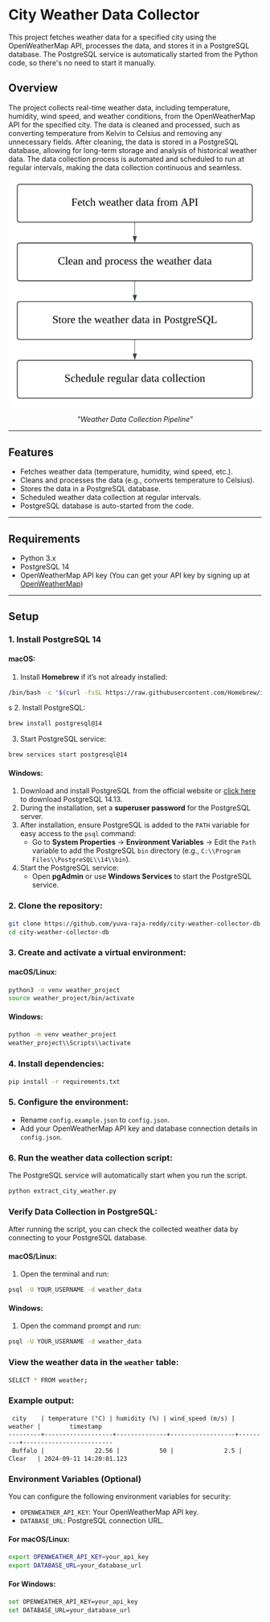 # City Weather Data Collector

This project fetches weather data for a specified city using the OpenWeatherMap API, processes the data, and stores it in a PostgreSQL database. The PostgreSQL service is automatically started from the Python code, so there's no need to start it manually.

## Overview

The project collects real-time weather data, including temperature, humidity, wind speed, and weather conditions, from the OpenWeatherMap API for the specified city. The data is cleaned and processed, such as converting temperature from Kelvin to Celsius and removing any unnecessary fields. After cleaning, the data is stored in a PostgreSQL database, allowing for long-term storage and analysis of historical weather data. The data collection process is automated and scheduled to run at regular intervals, making the data collection continuous and seamless.

<p align="center">
  <img src="https://github.com/yuva-raja-reddy/city-weather-collector-db/blob/main/images/pipeline_.png" alt="Weather Data Collection Pipeline" width="500">
</p>
<p align="center"><em>"Weather Data Collection Pipeline"</em></p>

---

## Features
- Fetches weather data (temperature, humidity, wind speed, etc.).
- Cleans and processes the data (e.g., converts temperature to Celsius).
- Stores the data in a PostgreSQL database.
- Scheduled weather data collection at regular intervals.
- PostgreSQL database is auto-started from the code.

---

## Requirements
- Python 3.x
- PostgreSQL 14
- OpenWeatherMap API key (You can get your API key by signing up at [OpenWeatherMap](https://home.openweathermap.org/users/sign_up))

---

## Setup

### 1. **Install PostgreSQL 14**

#### **macOS**:
1. Install **Homebrew** if it’s not already installed:
```bash
/bin/bash -c "$(curl -fsSL https://raw.githubusercontent.com/Homebrew/install/HEAD/install.sh)"
```
s
2. Install PostgreSQL:
```bash
brew install postgresql@14
```

3. Start PostgreSQL service:
```bash
brew services start postgresql@14
```

#### **Windows**:
1. Download and install PostgreSQL from the official website or [click here](https://sbp.enterprisedb.com/getfile.jsp?fileid=1259125) to download PostgreSQL 14.13.
2. During the installation, set a **superuser password** for the PostgreSQL server.
3. After installation, ensure PostgreSQL is added to the `PATH` variable for easy access to the `psql` command:
   - Go to **System Properties** → **Environment Variables** → Edit the `Path` variable to add the PostgreSQL `bin` directory (e.g., `C:\\Program Files\\PostgreSQL\\14\\bin`).
4. Start the PostgreSQL service:
   - Open **pgAdmin** or use **Windows Services** to start the PostgreSQL service.

### 2. Clone the repository:
```bash
git clone https://github.com/yuva-raja-reddy/city-weather-collector-db.git
cd city-weather-collector-db
```

### 3. Create and activate a virtual environment:

#### **macOS/Linux**:
```bash
python3 -m venv weather_project
source weather_project/bin/activate
```

#### **Windows**:
```bash
python -m venv weather_project
weather_project\\Scripts\\activate
```

### 4. Install dependencies:
```bash
pip install -r requirements.txt
```

### 5. Configure the environment:
- Rename `config.example.json` to `config.json`.
- Add your OpenWeatherMap API key and database connection details in `config.json`.

### 6. Run the weather data collection script:
The PostgreSQL service will automatically start when you run the script.
```bash
python extract_city_weather.py
```

### Verify Data Collection in PostgreSQL:
After running the script, you can check the collected weather data by connecting to your PostgreSQL database.

#### **macOS/Linux**:
1. Open the terminal and run:
```bash
psql -U YOUR_USERNAME -d weather_data
```

#### **Windows**:
1. Open the command prompt and run:
```bash
psql -U YOUR_USERNAME -d weather_data
```

### View the weather data in the `weather` table:
```bash
SELECT * FROM weather;
```

### Example output:
   ```
    city    | temperature (°C) | humidity (%) | wind_speed (m/s) | weather |        timestamp        
   ---------+-------------------+--------------+------------------+---------+-------------------------
    Buffalo |              22.56 |           50 |              2.5 | Clear   | 2024-09-11 14:20:01.123
   ```
### Environment Variables (Optional)
You can configure the following environment variables for security:

- `OPENWEATHER_API_KEY`: Your OpenWeatherMap API key.
- `DATABASE_URL`: PostgreSQL connection URL.

#### For macOS/Linux:
```bash
export OPENWEATHER_API_KEY=your_api_key
export DATABASE_URL=your_database_url
```

#### For Windows:
```bash
set OPENWEATHER_API_KEY=your_api_key
set DATABASE_URL=your_database_url
```
